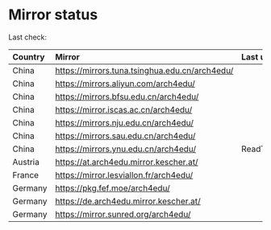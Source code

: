 <script src="./time.js"></script>
# Mirror status
Last check: <script type="text/javascript">localize(1685168480.8266158);</script>

|Country|Mirror|Last update|
|:------|:-----|:----------|
|China|https://mirrors.tuna.tsinghua.edu.cn/arch4edu/|<script type="text/javascript">localize(1685126025);</script>|
|China|https://mirrors.aliyun.com/arch4edu/|<script type="text/javascript">localize(1685126025);</script>|
|China|https://mirrors.bfsu.edu.cn/arch4edu/|<script type="text/javascript">localize(1685126025);</script>|
|China|https://mirror.iscas.ac.cn/arch4edu/|<script type="text/javascript">localize(1685126025);</script>|
|China|https://mirrors.nju.edu.cn/arch4edu/|<script type="text/javascript">localize(1685126025);</script>|
|China|https://mirrors.sau.edu.cn/arch4edu/|<script type="text/javascript">localize(1673850842);</script>|
|China|https://mirrors.ynu.edu.cn/arch4edu/|ReadTimeout|
|Austria|https://at.arch4edu.mirror.kescher.at/|<script type="text/javascript">localize(1685126025);</script>|
|France|https://mirror.lesviallon.fr/arch4edu/|<script type="text/javascript">localize(1685126025);</script>|
|Germany|https://pkg.fef.moe/arch4edu/|<script type="text/javascript">localize(1685126025);</script>|
|Germany|https://de.arch4edu.mirror.kescher.at/|<script type="text/javascript">localize(1685126025);</script>|
|Germany|https://mirror.sunred.org/arch4edu/|<script type="text/javascript">localize(1685126025);</script>|

<script src="./tablefilter/tablefilter.js"></script>
<script src="./table.js"></script>